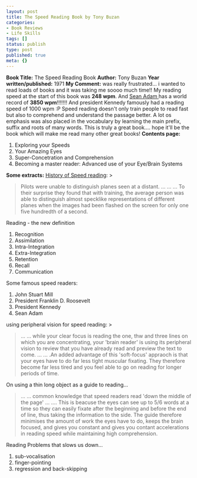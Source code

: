```yaml
---
layout: post
title: The Speed Reading Book by Tony Buzan
categories:
- Book Reviews
- Life Skills
tags: []
status: publish
type: post
published: true
meta: {}
---
```

**Book Title:** The Speed Reading Book **Author:** Tony Buzan **Year written/published:** 1971 **My Comment:** was really frustrated... i wanted to read loads of books and it was taking me soooo much time!! My reading speed at the start of this book was **248 wpm**. And [Sean Adam ](http://www.msoworld.com/brain/mental/brainchat_adam_pre.html)has a world record of **3850 wpm**!!!!!!! And president Kennedy famously had a reading speed of 1000 wpm :P Speed reading doesn't only train people to read fast but also to comprehend and understand the passage better. A lot os emphasis was also placed in the vocabulary by learning the main prefix, suffix and roots of many words. This is truly a great book.... hope it'll be the book which will make me read many other great books! **Contents page:**

1. Exploring your Speeds
2. Your Amazing Eyes
3. Super-Concetration and Comprehension
4. Becoming a master reader: Advanced use of your Eye/Brain Systems

**Some extracts:** [History of Speed reading](http://en.wikipedia.org/wiki/Speed_reading): >  

> Pilots were unable to distinguish planes seen at a distant. ... ... ... To their surprise they found that with training, the average person was able to distinguish almost specklike representations of different planes when the images had been flashed on the screen for only one five hundredth of a second.

Reading - the new definition

1. Recognition
2. Assimilation
3. Intra-Integration
4. Extra-Integration
5. Retention
6. Recall
7. Communication

Some famous speed readers:
1. John Stuart Mill
2. President Franklin D. Roosevelt
3. President Kennedy
4. Sean Adam

using peripheral vision for speed reading: >  

> ... ... while your clear focus is reading the one, thw and three lines on which you are concentrating, your 'brain reader' is using its peripheral vision to review that you have already read and preview the text to come. ... ... .An added advantage of this 'soft-focus' appraoch is that your eyes have to do far less tight muscular fixating. They therefore become far less tired and you feel able to go on reading for longer periods of time.

On using a thin long object as a guide to reading...

>  

> ... ... common knowledge that speed readers read 'down the middle of the page' ... .... This is beacuse the eyes can see up to 5/6 words at a time so they can easily fixate after the beginning and before the end of line, thus taking the information to the side. The guide therefore minimises the amount of work the eyes have to do, keeps the brain focused, and gives you constant and gives you contant accelerations in reading speed while maintaining high comprehension. 

Reading Problems that slows us down...

1. sub-vocalisation
2. finger-pointing
3. regression and back-skipping
